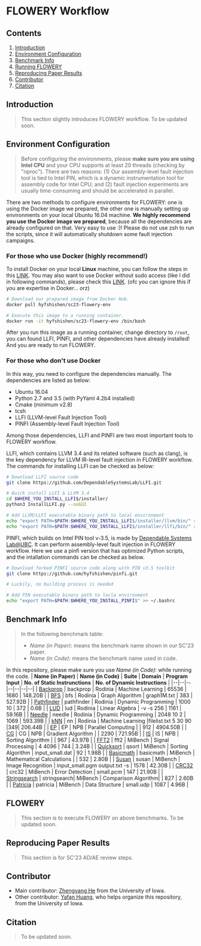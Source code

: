 # FLOWERY Workflow

## Contents
1. [Introduction](#introduction)
2. [Environment Configuration](#environment-configuration)
3. [Benchmark Info](#benchmark-info)
3. [Running FLOWERY](#flowery)
4. [Reproducing Paper Results](#reproducing-paper-results)
5. [Contributor](#contributor)
6. [Citation](#citation)

## Introduction
> This section slightly introduces FLOWERY workflow. To be updated soon.

## Environment Configuration
> Before configuring the environments, please **make sure you are using Intel CPU** and your CPU supports at least 20 threads (checking by "nproc"). There are two reasons: (1) Our assembly-level fault injection tool is tied to Intel PIN, which is a dynamic instrumentation tool for assembly code for Intel CPU; and (2)  fault injection experiments are usually time-consuming and should be accelerated in parallel.

There are two methods to configure environments for FLOWERY: one is using the Docker image we prepared, the other one is manually setting up environments on your local Ubuntu 16.04 machine. **We highly recommend you use the Docker image we prepared**, because all the dependencies are already configured on that. Very easy to use :)! Please do not use zsh to run the scripts, since it will automatically shutdown some fault injection campaigns.

### For those who use Docker (highly recommend!)
To install Docker on your local **Linux** machine, you can follow the steps in this [LINK](https://docs.docker.com/engine/install/ubuntu/). You may also want to use Docker without sudo access (like I did in following commands), please check this [LINK](https://docs.docker.com/engine/install/linux-postinstall/). (ofc you can ignore this if you are expertise in Docker... orz)
```bash
# Download our prepared image from Docker Hub.
docker pull hyfshishen/sc23-flowery-env

# Execute this image to a running container.
docker run -it hyfshishen/sc23-flowery-env /bin/bash
```
After you run this image as a running container, change directory to ```/root```, you can found LLFI, PINFI, and other dependencies have already installed! And you are ready to run FLOWERY.

### For those who don't use Docker
In this way, you need to configure the dependencies manually. The dependencies are listed as below:
- Ubuntu 16.04
- Python 2.7 and 3.5 (with PyYaml 4.2b4 installed)
- Cmake (minimum v2.8)
- tcsh
- LLFI (LLVM-level Fault Injection Tool)
- PINFI (Assembly-level Fault Injection Tool)

Among those dependencies, LLFI and PINFI are two most important tools to FLOWERY workflow.

LLFI, which contains LLVM 3.4 and its related software (such as clang), is the key dependency for LLVM IR-level fault injection in FLOWERY workflow.
The commands for installing LLFI can be checked as below:
```bash
# Download LLFI source code
git clone https://github.com/DependableSystemsLab/LLFI.git

# Quick install LLFI & LLVM 3.4
cd $WHERE_YOU_INSTALL_LLFI$/installer/
python3 InstallLLFI.py --noGUI

# Add LLVM/LLFI executable binary path to local environment
echo "export PATH=$PATH:$WHERE_YOU_INSTALL_LLFI$/installer/llvm/bin/" >> ~/.bashrc
echo "export PATH=$PATH:$WHERE_YOU_INSTALL_LLFI$/installer/llfi/bin/" >> ~/.bashrc
```

PINFI, which builds on Intel PIN tool v-3.5, is made by [Dependable Systems Lab@UBC](https://blogs.ubc.ca/dependablesystemslab/).
It can perform assembly-level fault injection in FLOWERY workflow.
Here we use a pinfi version that has optimized Python scripts, and the intallation commands can be checked as below.
```bash
# Download forked PINFI source code along with PIN v3.5 toolkit
git clone https://github.com/hyfshishen/pinfi.git

# Luckily, no building process is needed

# Add PIN executable binary path to locla environment
echo "export PATH=$PATH:$WHERE_YOU_INSTALL_PINFI$" >> ~/.bashrc
```

## Benchmark Info
> In the following benchmark table:
>- *Name (in Paper)*: means the benchmark name shown in our SC'23 paper.
>- *Name (in Code)*: means the benchmark name used in code.

In this repository, please make sure you use *Name (in Code)*: while running the code.
| **Name (in Paper)**  | **Name (in Code)** | **Suite** | **Domain** | **Program Input** | **No. of Static Instrunctions** | **No. of Dynamic Instructions** |
|--|--|--|--|--|--|--|
| [Backprop](https://github.com/JuliaParallel/rodinia/tree/master/openmp/backprop)      | backprop    | Rodinia  | Machine Learning    | 65536            | 1680 | 148.20B  |
| [BFS](https://github.com/JuliaParallel/rodinia/tree/master/openmp/bfs)                | bfs         | Rodinia  | Graph Algorithm     | graph1M.txt      | 383  | 527.92B  |
| [Pathfinder](https://github.com/JuliaParallel/rodinia/tree/master/openmp/pathfinder)  | pathfinder  | Rodinia  | Dynamic Programming | 1000 10          | 372  | 0.6B     |
| [LUD](https://github.com/JuliaParallel/rodinia/tree/master/openmp/lud)                | lud         | Rodinia  | Linear Algebra      | -v -s 256        | 1161 | 59.16B   |
| [Needle](https://github.com/JuliaParallel/rodinia/tree/master/openmp/nw)              | needle      | Rodinia  | Dynamic Programming | 2048 10 2        | 1069 | 593.39B  |
| [kNN](https://github.com/JuliaParallel/rodinia/tree/master/openmp/nn)                 | nn          | Rodinia  | Machine Learning    |filelist.txt 5 30 90 |349| 206.44B  |
| [EP](https://www.nas.nasa.gov/software/npb.html)                                      | EP          | NPB      | Parallel Computing  |                  | 912  | 4904.50B |
| [CG](https://www.nas.nasa.gov/software/npb.html)                                      | CG          | NPB      | Gradient Algorithm  |                  | 2290 | 721.95B  |
| [IS](https://www.nas.nasa.gov/software/npb.html)                                      | IS          | NPB      | Sorting Algorithm   |                  | 967  | 43.97B   |
| [FFT2](https://github.com/embecosm/mibench/tree/master/telecomm/FFT)                  | fft2        | MiBench  | Signal Processing   | 4 4096           | 744  | 3.24B    |
| [Quicksort](https://github.com/embecosm/mibench/tree/master/automotive/qsort)         | qsort       | MiBench  | Sorting Algorithm   | input_small.dat  | 92   | 1.98B    |
| [Basicmath](https://github.com/embecosm/mibench/tree/master/automotive/basicmath)     | basicmath   | MiBench  | Mathematical Calculations  |           | 532  | 2.80B    |
| [Susan](https://github.com/embecosm/mibench/tree/master/automotive/susan)             | susan       | MiBench  | Image Recognition   | input_small.pgm output.txt -s | 1578 | 42.30B |
| [CRC32](https://github.com/embecosm/mibench/tree/master/telecomm/CRC32)               | crc32       | MiBench  | Error Detection     | small.pcm        | 147  | 21.90B   |
| [Stringsearch](https://github.com/embecosm/mibench/tree/master/office/stringsearch)   | stringsearch| MiBench  | Comparison Algorithm|                  | 827  | 2.60B    |
| [Patricia](https://github.com/embecosm/mibench/tree/master/network/patricia)          | patricia    | MiBench  | Data Structure      | small.udp        | 1087 | 4.96B    |

## FLOWERY
> This section is to execute FLOWERY on above benchmarks. To be updated soon.

## Reproducing Paper Results
> This section is for SC'23 AD/AE review steps.

## Contributor
- Main contributor: [Zhengyang He]() from the University of Iowa.
- Other contributor: [Yafan Huang](https://hyfshishen.github.io/), who helps organize this repository, from the University of Iowa.

## Citation
> To be updated soon.
